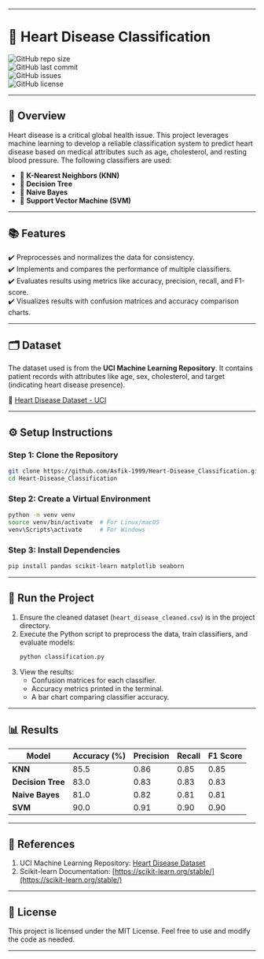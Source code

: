 

---

# 🎯 **Heart Disease Classification**  

![GitHub repo size](https://img.shields.io/github/repo-size/Asfik-1999/Heart-Disease_Classification)  
![GitHub last commit](https://img.shields.io/github/last-commit/Asfik-1999/Heart-Disease_Classification)  
![GitHub issues](https://img.shields.io/github/issues/Asfik-1999/Heart-Disease_Classification)  
![GitHub license](https://img.shields.io/github/license/Asfik-1999/Heart-Disease_Classification)  

---

## 🌟 **Overview**

Heart disease is a critical global health issue. This project leverages machine learning to develop a reliable classification system to predict heart disease based on medical attributes such as age, cholesterol, and resting blood pressure. The following classifiers are used:  
- 🔹 **K-Nearest Neighbors (KNN)**  
- 🔹 **Decision Tree**  
- 🔹 **Naive Bayes**  
- 🔹 **Support Vector Machine (SVM)**  

---

## 📚 **Features**

✔️ Preprocesses and normalizes the data for consistency.  
✔️ Implements and compares the performance of multiple classifiers.  
✔️ Evaluates results using metrics like accuracy, precision, recall, and F1-score.  
✔️ Visualizes results with confusion matrices and accuracy comparison charts.  

---

## 🗂️ **Dataset**

The dataset used is from the **UCI Machine Learning Repository**. It contains patient records with attributes like age, sex, cholesterol, and target (indicating heart disease presence).  

🔗 [Heart Disease Dataset - UCI](https://archive.ics.uci.edu/dataset/45/heart+disease)  

---

## ⚙️ **Setup Instructions**

### Step 1: Clone the Repository  
```bash
git clone https://github.com/Asfik-1999/Heart-Disease_Classification.git
cd Heart-Disease_Classification
```

### Step 2: Create a Virtual Environment  
```bash
python -m venv venv
source venv/bin/activate  # For Linux/macOS
venv\Scripts\activate     # For Windows
```

### Step 3: Install Dependencies  
```bash
pip install pandas scikit-learn matplotlib seaborn
```

---

## 🚀 **Run the Project**

1. Ensure the cleaned dataset (`heart_disease_cleaned.csv`) is in the project directory.  
2. Execute the Python script to preprocess the data, train classifiers, and evaluate models:  
   ```bash
   python classification.py
   ```
3. View the results:  
   - Confusion matrices for each classifier.  
   - Accuracy metrics printed in the terminal.  
   - A bar chart comparing classifier accuracy.  

---

## 📊 **Results**

| **Model**       | **Accuracy (%)** | **Precision** | **Recall** | **F1 Score** |
|------------------|------------------|---------------|------------|--------------|
| **KNN**         | 85.5             | 0.86          | 0.85       | 0.85         |
| **Decision Tree**| 83.0             | 0.83          | 0.83       | 0.83         |
| **Naive Bayes**  | 81.0             | 0.82          | 0.81       | 0.81         |
| **SVM**          | 90.0             | 0.91          | 0.90       | 0.90         |



---

## 📝 **References**

1. UCI Machine Learning Repository: [Heart Disease Dataset](https://archive.ics.uci.edu/dataset/45/heart+disease)  
2. Scikit-learn Documentation: [https://scikit-learn.org/stable/](https://scikit-learn.org/stable/)  

---

## 📜 **License**

This project is licensed under the MIT License. Feel free to use and modify the code as needed.  

---
